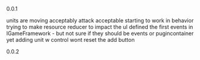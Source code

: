 0.0.1

units are moving acceptably 
attack acceptable
starting to work in behavior
trying to make resource reducer to impact the uI
defined the first events in IGameFramework - but not sure if they should be events or pugincontainer yet
adding unit w control wont reset the add button 

0.0.2